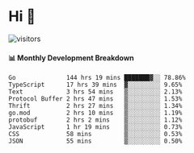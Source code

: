 # Hi 👋
 
![visitors](https://visitor-badge.glitch.me/badge?page_id=sorcererxw.sorcererx)

#### 📊 Monthly Development Breakdown

<!--START_SECTION:waka-->
```text
Go              144 hrs 19 mins ███████▓░░ 78.86%
TypeScript      17 hrs 39 mins  ▓░░░░░░░░░ 9.65%
Text            3 hrs 54 mins   ▒░░░░░░░░░ 2.13%
Protocol Buffer 2 hrs 47 mins   ▒░░░░░░░░░ 1.53%
Thrift          2 hrs 27 mins   ▒░░░░░░░░░ 1.34%
go.mod          2 hrs 10 mins   ▒░░░░░░░░░ 1.19%
protobuf        2 hrs 2 mins    ▒░░░░░░░░░ 1.12%
JavaScript      1 hr 19 mins    ▒░░░░░░░░░ 0.73%
CSS             58 mins         ▒░░░░░░░░░ 0.53%
JSON            55 mins         ▒░░░░░░░░░ 0.50%
```
<!--END_SECTION:waka-->
